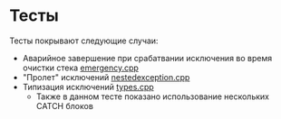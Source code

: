 # Тесты

Тесты покрывают следующие случаи:
* Аварийное завершение при срабатвании исключения во время очистки стека [emergency.cpp](emergency.cpp)
* "Пролет" исключений [nestedexception.cpp](nestedexception.cpp)
* Типизация исключений [types.cpp](types.cpp)
  * Также в данном тесте показано использование нескольких CATCH блоков